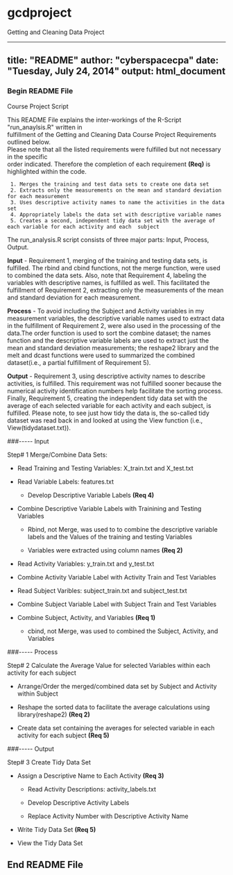 gcdproject
==========

Getting and Cleaning Data Project

---
title: "README"
author: "cyberspacecpa"
date: "Tuesday, July 24, 2014"
output: html_document
---

### Begin README File

Course Project Script

This README File explains the inter-workings of the R-Script "run_anaylsis.R" written in      
fulfillment of the Getting and Cleaning Data Course Project Requirements outlined below.     
Please note that all the listed requirements were fulfilled but not necessary in the specific     
order indicated. Therefore the completion of each requirement **(Req)** is highlighted within the code.     

     1. Merges the training and test data sets to create one data set     
     2. Extracts only the measurements on the mean and standard deviation for each measurement     
     3. Uses descriptive activity names to name the activities in the data set     
     4. Appropriately labels the data set with descriptive variable names
     5. Creates a second, independent tidy data set with the average of each variable for each activity and each  subject
     
The run_analysis.R script consists of three major parts: Input, Process, Output.

**Input** - Requirement 1, merging of the training and testing data sets, is fulfilled. The rbind and cbind functions, not the merge function, were used to combined the data sets.  Also, note that Requirement 4, labeling the variables with descriptive names, is fulfilled as well. This facilitated the fulfillment of Requirement 2, extracting only the measurements of the mean and standard deviation for each measurement.

**Process** - To avoid including the Subject and Activity variables in my measurement variables, the descriptive variable names used to extract data in the fulfillment of Requirement 2, were also used in the processing of the data.The order function is used to sort the combine dataset; the names function and the descriptive variable labels are used to extract just the mean and standard deviation measurements; the reshape2 library and the melt and dcast functions were used to summarized the combined dataset(i.e., a partial fulfillment of Requirement 5).

**Output** - Requirement 3, using descriptive activity names to describe activities, is fulfilled. This requirement was not fulfilled sooner because the numerical activity identification numbers help facilitate the sorting process. Finally, Requirement 5, creating the independent tidy data set with the average of each selected variable for each activity and each subject, is fulfilled. Please note, to see just how tidy the data is, the so-called tidy dataset was read back in and looked at using the View function (i.e., View(tidydataset.txt)).

###----- Input

Step# 1 Merge/Combine Data Sets:

* Read Training and Testing Variables: X_train.txt and X_test.txt
 
* Read Variable Labels: features.txt

    + Develop Descriptive Variable Labels **(Req 4)**           

* Combine Descriptive Variable Labels with Trainining and Testing Variables
 
    + Rbind, not Merge, was used to to combine the descriptive variable labels and the Values of the training and testing Variables

    + Variables were extracted using column names **(Req 2)**

* Read Activity Variables:  y_train.txt and y_test.txt

* Combine Activity Variable Label with Activity Train and Test Variables

* Read Subject Varibles:   subject_train.txt and subject_test.txt

* Combine Subject Variable Label with Subject Train and Test Variables


* Combine Subject, Activity, and Variables **(Req 1)**     

    + cbind, not Merge, was used to combined the Subject, Activity, and Variables
 
###----- Process

Step# 2 Calculate the Average Value for selected Variables within each activity for each subject 

* Arrange/Order the merged/combined data set by Subject and Activity within Subject

* Reshape the sorted data to facilitate the average calculations using library(reshape2) **(Req 2)**     

* Create data set containing the averages for selected variable in each activity for each subject **(Req 5)** 


###----- Output

Step# 3 Create Tidy Data Set

* Assign a Descriptive Name to Each Activity **(Req 3)**

    + Read Activity Descriptions: activity_labels.txt

    + Develop Descriptive Activity Labels

    + Replace Activity Number with Descriptive Activity Name

* Write Tidy Data Set **(Req 5)**

* View the Tidy Data Set


## End README File

